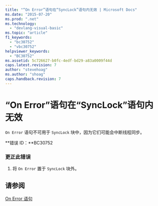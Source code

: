 ```yaml
---
title: "“On Error”语句在“SyncLock”语句内无效 | Microsoft Docs"
ms.date: "2015-07-20"
ms.prod: ".net"
ms.technology: 
  - "devlang-visual-basic"
ms.topic: "article"
f1_keywords: 
  - "bc30752"
  - "vbc30752"
helpviewer_keywords: 
  - "BC30752"
ms.assetid: 5c726627-b0fc-4edf-bd29-a83a0009f44d
caps.latest.revision: 7
author: "stevehoag"
ms.author: "shoag"
caps.handback.revision: 7
---
```

# “On Error”语句在“SyncLock”语句内无效
`On Error` 语句不可用于 `SyncLock` 块中，因为它们可能会中断线程同步。  
  
 **错误 ID：**BC30752  
  
### 更正此错误  
  
1.  将 `On Error` 置于 `SyncLock` 块外。  
  
## 请参阅  
 [On Error 语句](../../visual-basic/language-reference/statements/on-error-statement.md)